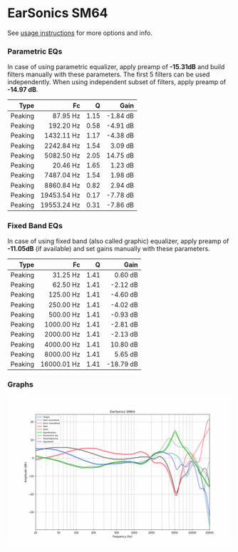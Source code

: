 # EarSonics SM64
See [usage instructions](https://github.com/jaakkopasanen/AutoEq#usage) for more options and info.

### Parametric EQs
In case of using parametric equalizer, apply preamp of **-15.31dB** and build filters manually
with these parameters. The first 5 filters can be used independently.
When using independent subset of filters, apply preamp of **-14.97 dB**.

| Type    | Fc          |    Q | Gain     |
|--------:|------------:|-----:|---------:|
| Peaking | 87.95 Hz    | 1.15 | -1.84 dB |
| Peaking | 192.20 Hz   | 0.58 | -4.91 dB |
| Peaking | 1432.11 Hz  | 1.17 | -4.38 dB |
| Peaking | 2242.84 Hz  | 1.54 | 3.09 dB  |
| Peaking | 5082.50 Hz  | 2.05 | 14.75 dB |
| Peaking | 20.46 Hz    | 1.65 | 1.23 dB  |
| Peaking | 7487.04 Hz  | 1.54 | 1.98 dB  |
| Peaking | 8860.84 Hz  | 0.82 | 2.94 dB  |
| Peaking | 19453.54 Hz | 0.17 | -7.78 dB |
| Peaking | 19553.24 Hz | 0.31 | -7.86 dB |

### Fixed Band EQs
In case of using fixed band (also called graphic) equalizer, apply preamp of **-11.05dB**
(if available) and set gains manually with these parameters.

| Type    | Fc          |    Q | Gain      |
|--------:|------------:|-----:|----------:|
| Peaking | 31.25 Hz    | 1.41 | 0.60 dB   |
| Peaking | 62.50 Hz    | 1.41 | -2.12 dB  |
| Peaking | 125.00 Hz   | 1.41 | -4.60 dB  |
| Peaking | 250.00 Hz   | 1.41 | -4.02 dB  |
| Peaking | 500.00 Hz   | 1.41 | -0.93 dB  |
| Peaking | 1000.00 Hz  | 1.41 | -2.81 dB  |
| Peaking | 2000.00 Hz  | 1.41 | -2.13 dB  |
| Peaking | 4000.00 Hz  | 1.41 | 10.80 dB  |
| Peaking | 8000.00 Hz  | 1.41 | 5.65 dB   |
| Peaking | 16000.01 Hz | 1.41 | -18.79 dB |

### Graphs
![](./EarSonics%20SM64.png)